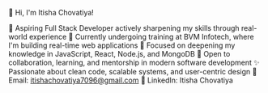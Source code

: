👋 Hi, I'm Itisha Chovatiya!

🚀 Aspiring Full Stack Developer actively sharpening my skills through real-world experience
🏢 Currently undergoing training at BVM Infotech, where I'm building real-time web applications
🌱 Focused on deepening my knowledge in JavaScript, React, Node.js, and MongoDB
🤝 Open to collaboration, learning, and mentorship in modern software development
✨ Passionate about clean code, scalable systems, and user-centric design
📧 Email: itishachovatiya7096@gmail.com
💼 LinkedIn: Itisha Chovatiya
